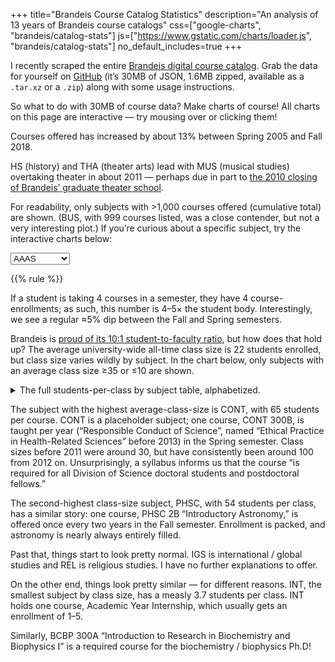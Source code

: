 +++
title="Brandeis Course Catalog Statistics"
description="An analysis of 13 years of Brandeis course catalogs"
css=["google-charts", "brandeis/catalog-stats"]
js=["https://www.gstatic.com/charts/loader.js", "brandeis/catalog-stats"]
no_default_includes=true
+++

I recently scraped the entire [Brandeis digital course catalog][catalog]. Grab
the data for yourself on [GitHub][catalog-repo] (it’s 30MB of JSON, 1.6MB
zipped, available as a `.tar.xz` or a `.zip`) along with some usage
instructions.

So what to do with 30MB of course data? Make charts of course! All charts on
this page are interactive — try mousing over or clicking them!

<div id="courses_per_semester"></div>

Courses offered has increased by about 13% between Spring 2005 and Fall 2018.

<div id="stacked_subject_courses_per_semester"></div>

HS (history) and THA (theater arts) lead with MUS (musical studies) overtaking
theater in about 2011 — perhaps due in part to [the 2010 closing of Brandeis’
graduate theater school][tha-closing].

For readability, only subjects with >1,000 courses offered (cumulative total)
are shown. (BUS, with 999 courses listed, was a close contender, but not a very
interesting plot.) If you’re curious about a specific subject, try the
interactive charts below:

<select id="subject_chooser">
  <option>AAAS</option>
  <option>AAAS/ENG</option>
  <option>AAAS/FA</option>
  <option>AAAS/WGS</option>
  <option>AAPI</option>
  <option>AMST</option>
  <option>AMST/ANT</option>
  <option>AMST/ENG</option>
  <option>AMST/MUS</option>
  <option>AMST/SOC</option>
  <option>ANTH</option>
  <option>ANTH/ENG</option>
  <option>ANTH/NEJ</option>
  <option>ARBC</option>
  <option>BCBP</option>
  <option>BCHM</option>
  <option>BCSC</option>
  <option>BIBC</option>
  <option>BIOL</option>
  <option>BIOP</option>
  <option>BIOT</option>
  <option>BIPH</option>
  <option>BISC</option>
  <option>BUS</option>
  <option>BUS/ECON</option>
  <option>BUS/FIN</option>
  <option>CA</option>
  <option>CAST</option>
  <option>CBIO</option>
  <option>CHEM</option>
  <option>CHIN</option>
  <option>CHSC</option>
  <option>CLAS</option>
  <option>CLAS/FA</option>
  <option>CLAS/THA</option>
  <option>COEX</option>
  <option>COMH</option>
  <option>COML</option>
  <option>COML/ENG</option>
  <option>COML/HOI</option>
  <option>COML/HUM</option>
  <option>COML/THA</option>
  <option>COMP</option>
  <option>CONT</option>
  <option>COSI</option>
  <option>CP</option>
  <option>EAS</option>
  <option>EBIO</option>
  <option>ECON</option>
  <option>ECON/FA</option>
  <option>ECON/FIN</option>
  <option>ECON/HIS</option>
  <option>ECS</option>
  <option>ECS/ENG</option>
  <option>ED</option>
  <option>EL</option>
  <option>ENG</option>
  <option>ENG/HIST</option>
  <option>ENVS</option>
  <option>ENVS/THA</option>
  <option>ESL</option>
  <option>FA</option>
  <option>FA/NEJS</option>
  <option>FA/RECS</option>
  <option>FECS</option>
  <option>FILM</option>
  <option>FIN</option>
  <option>FREN</option>
  <option>FYS</option>
  <option>GECS</option>
  <option>GER</option>
  <option>GRK</option>
  <option>GS</option>
  <option>GSAS</option>
  <option>HBRW</option>
  <option>HECS</option>
  <option>HINDI</option>
  <option>HISP</option>
  <option>HIST</option>
  <option>HIST/SOC</option>
  <option>HOID</option>
  <option>HRNS</option>
  <option>HRNS/HS</option>
  <option>HRNS/NEJ</option>
  <option>HS</option>
  <option>HSSP</option>
  <option>HUM</option>
  <option>HUM/UWS</option>
  <option>IECS</option>
  <option>IGS</option>
  <option>IGS/LGLS</option>
  <option>IGS/SAS</option>
  <option>IMES</option>
  <option>INT</option>
  <option>ITAL</option>
  <option>JAPN</option>
  <option>JCS</option>
  <option>JOUR</option>
  <option>KOR</option>
  <option>LALS</option>
  <option>LAS</option>
  <option>LAT</option>
  <option>LGLS</option>
  <option>LGLS/POL</option>
  <option>LING</option>
  <option>MATH</option>
  <option>MUS</option>
  <option>NBIO</option>
  <option>NEJS</option>
  <option>NEJS/SOC</option>
  <option>NPHY</option>
  <option>NPSY</option>
  <option>PAX</option>
  <option>PE</option>
  <option>PHIL</option>
  <option>PHSC</option>
  <option>PHYS</option>
  <option>PMED</option>
  <option>POL</option>
  <option>PORT</option>
  <option>PSYC</option>
  <option>QBIO</option>
  <option>RECS</option>
  <option>RECS/THA</option>
  <option>REL</option>
  <option>REL/SAS</option>
  <option>RUS</option>
  <option>SAL</option>
  <option>SAS</option>
  <option>SECS</option>
  <option>SJSP</option>
  <option>SOC</option>
  <option>SPAN</option>
  <option>SQS</option>
  <option>SYS</option>
  <option>THA</option>
  <option>USEM</option>
  <option>UWS</option>
  <option>WMGS</option>
  <option>WMNS</option>
  <option>YDSH</option>
</select>
<div id="subject_courses_per_semester"></div>

<div id="subject_enrollments_per_semester"></div>

<div id="subject_class_size_per_semester"></div>

{{% rule %}}

<div id="course_enrollments"></div>

If a student is taking 4 courses in a semester, they have 4 course-enrollments;
as such, this number is 4–5× the student body. Interestingly, we see a regular
≈5% dip between the Fall and Spring semesters.

Brandeis is [proud of its 10:1 student-to-faculty ratio][stf-ratio], but how
does that hold up? The average university-wide all-time class size is 22
students enrolled, but class size varies wildly by subject. In the chart below,
only subjects with an average class size ≥35 or ≤10 are shown.

<div id="students_per_subject"></div>

<details><summary>The full students-per-class by subject table, alphabetized.</summary>

<table class="subjects-table">
<tr><th>Subject  </th><th> Size  </th></tr>
<tr><td>AAAS     </td><td> 20.62 </td></tr>
<tr><td>HIST     </td><td> 25.56 </td></tr>
<tr><td>ANTH     </td><td> 27.50 </td></tr>
<tr><td>ARBC     </td><td> 11.44 </td></tr>
<tr><td>AAPI     </td><td> 16.66 </td></tr>
<tr><td>BCHM     </td><td> 29.09 </td></tr>
<tr><td>BIOL     </td><td> 34.04 </td></tr>
<tr><td>BUS      </td><td> 31.04 </td></tr>
<tr><td>CHEM     </td><td> 31.29 </td></tr>
<tr><td>CHIN     </td><td> 17.39 </td></tr>
<tr><td>CLAS     </td><td> 25.63 </td></tr>
<tr><td>COMP     </td><td> 10.50 </td></tr>
<tr><td>COSI     </td><td> 38.06 </td></tr>
<tr><td>ECON     </td><td> 38.02 </td></tr>
<tr><td>ED       </td><td> 9.97 </td></tr>
<tr><td>ESL      </td><td> 11.60 </td></tr>
<tr><td>ENVS     </td><td> 23.12 </td></tr>
<tr><td>PHIL     </td><td> 27.58 </td></tr>
<tr><td>EL       </td><td> 12.78 </td></tr>
<tr><td>ENG      </td><td> 20.46 </td></tr>
<tr><td>FA       </td><td> 18.46 </td></tr>
<tr><td>FYS      </td><td> 11.77 </td></tr>
<tr><td>FREN     </td><td> 14.92 </td></tr>
<tr><td>GER      </td><td> 11.93 </td></tr>
<tr><td>HS       </td><td> 21.32 </td></tr>
<tr><td>GRK      </td><td> 7.15 </td></tr>
<tr><td>HBRW     </td><td> 13.69 </td></tr>
<tr><td>HISP     </td><td> 16.43 </td></tr>
<tr><td>HRNS     </td><td> 10.98 </td></tr>
<tr><td>HUM      </td><td> 25.92 </td></tr>
<tr><td>POL      </td><td> 24.80 </td></tr>
<tr><td>FIN      </td><td> 34.39 </td></tr>
<tr><td>INT      </td><td> 3.70  </td></tr>
<tr><td>IMES     </td><td> 30.45 </td></tr>
<tr><td>ITAL     </td><td> 13.88 </td></tr>
<tr><td>JAPN     </td><td> 15.03 </td></tr>
<tr><td>JOUR     </td><td> 19.00 </td></tr>
<tr><td>KOR      </td><td> 15.86 </td></tr>
<tr><td>LING     </td><td> 21.13 </td></tr>
<tr><td>LAT      </td><td> 13.09 </td></tr>
<tr><td>LGLS     </td><td> 34.75 </td></tr>
<tr><td>MATH     </td><td> 19.83 </td></tr>
<tr><td>MUS      </td><td> 10.32 </td></tr>
<tr><td>NEJS     </td><td> 12.69 </td></tr>
<tr><td>PE       </td><td> 15.37 </td></tr>
<tr><td>PHYS     </td><td> 25.67 </td></tr>
<tr><td>PSYC     </td><td> 39.41 </td></tr>
<tr><td>RUS      </td><td> 10.97 </td></tr>
<tr><td>HIST/SOC </td><td> 10.33 </td></tr>
<tr><td>SOC      </td><td> 28.82 </td></tr>
<tr><td>SAS      </td><td> 17.40 </td></tr>
<tr><td>THA      </td><td> 10.75 </td></tr>
<tr><td>UWS      </td><td> 16.43 </td></tr>
<tr><td>WMGS     </td><td> 21.76 </td></tr>
<tr><td>YDSH     </td><td> 8.39 </td></tr>
<tr><td>AMST     </td><td> 30.23 </td></tr>
<tr><td>BCBP     </td><td> 4.30  </td></tr>
<tr><td>BCSC     </td><td> 22.80 </td></tr>
<tr><td>BIBC     </td><td> 22.00 </td></tr>
<tr><td>BIOP     </td><td> 5.14 </td></tr>
<tr><td>BIOT     </td><td> 11.76 </td></tr>
<tr><td>BIPH     </td><td> 7.25  </td></tr>
<tr><td>BISC     </td><td> 31.16 </td></tr>
<tr><td>CA       </td><td> 35.00 </td></tr>
<tr><td>CAST     </td><td> 15.28 </td></tr>
<tr><td>CBIO     </td><td> 25.90 </td></tr>
<tr><td>CHSC     </td><td> 29.55 </td></tr>
<tr><td>COEX     </td><td> 15.57 </td></tr>
<tr><td>COMH     </td><td> 5.33 </td></tr>
<tr><td>COML     </td><td> 14.95 </td></tr>
<tr><td>CONT     </td><td> 65.50 </td></tr>
<tr><td>CP       </td><td> 13.00 </td></tr>
<tr><td>EAS      </td><td> 14.25 </td></tr>
<tr><td>EBIO     </td><td> 17.50 </td></tr>
<tr><td>ECS      </td><td> 15.89 </td></tr>
<tr><td>FECS     </td><td> 17.33 </td></tr>
<tr><td>FILM     </td><td> 36.05 </td></tr>
<tr><td>GECS     </td><td> 19.03 </td></tr>
<tr><td>GS       </td><td> 8.33 </td></tr>
<tr><td>GSAS     </td><td> 5.00  </td></tr>
<tr><td>HECS     </td><td> 12.00 </td></tr>
<tr><td>HINDI    </td><td> 5.50  </td></tr>
<tr><td>HOID     </td><td> 20.00 </td></tr>
<tr><td>HSSP     </td><td> 24.84 </td></tr>
<tr><td>IECS     </td><td> 16.00 </td></tr>
<tr><td>IGS      </td><td> 52.07 </td></tr>
<tr><td>JCS      </td><td> 10.24 </td></tr>
<tr><td>LALS     </td><td> 13.00 </td></tr>
<tr><td>LAS      </td><td> 23.00 </td></tr>
<tr><td>NBIO     </td><td> 30.11 </td></tr>
<tr><td>NPHY     </td><td> 15.00 </td></tr>
<tr><td>NPSY     </td><td> 40.15 </td></tr>
<tr><td>PAX      </td><td> 19.32 </td></tr>
<tr><td>PHSC     </td><td> 54.27 </td></tr>
<tr><td>PMED     </td><td> 5.46 </td></tr>
<tr><td>PORT     </td><td> 8.66 </td></tr>
<tr><td>QBIO     </td><td> 12.56 </td></tr>
<tr><td>RECS     </td><td> 9.95 </td></tr>
<tr><td>REL      </td><td> 46.64 </td></tr>
<tr><td>SAL      </td><td> 16.40 </td></tr>
<tr><td>SECS     </td><td> 6.00  </td></tr>
<tr><td>SJSP     </td><td> 9.38 </td></tr>
<tr><td>SPAN     </td><td> 16.25 </td></tr>
<tr><td>SQS      </td><td> 16.71 </td></tr>
<tr><td>SYS      </td><td> 12.00 </td></tr>
<tr><td>USEM     </td><td> 16.12 </td></tr>
<tr><td>WMNS     </td><td> 17.42 </td></tr>
</table>
</details>

The subject with the highest average-class-size is CONT, with 65 students per
course. CONT is a placeholder subject; one course, CONT 300B, is taught per
year (“Responsible Conduct of Science”, named “Ethical Practice in
Health-Related Sciences” before 2013) in the Spring semester. Class sizes
before 2011 were around 30, but have consistently been around 100 from 2012 on.
Unsurprisingly, a syllabus informs us that the course “is  required  for all
Division of  Science  doctoral  students  and postdoctoral fellows.”

The second-highest class-size subject, PHSC, with 54 students per class, has a
similar story: one course, PHSC 2B “Introductory Astronomy,” is offered once
every two years in the Fall semester. Enrollment is packed, and astronomy is
nearly always entirely filled.

Past that, things start to look pretty normal. IGS is international / global
studies and REL is religious studies. I have no further explanations to offer.

On the other end, things look pretty similar — for different reasons. INT, the
smallest subject by class size, has a measly 3.7 students per class. INT holds
one course, Academic Year Internship, which usually gets an enrollment of 1–5.

Similarly, BCBP 300A “Introduction to Research in Biochemistry and Biophysics
I” is a required course for the biochemistry / biophysics Ph.D!

[catalog]: http://registrar-prod.unet.brandeis.edu/registrar/schedule/classes/2018/Fall/100/UGRD
[catalog-repo]: https://github.com/9999years/brandeis-course-data
[stf-ratio]: http://www.brandeis.edu/about/facts/index.html
[tha-closing]: http://www.wbur.org/news/2010/02/24/brandeis-cuts

